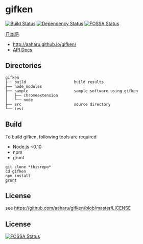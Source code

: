 gifken
======

[![Build Status](https://img.shields.io/travis/aaharu/gifken.svg)](https://travis-ci.org/aaharu/gifken) [![Dependency Status](https://img.shields.io/gemnasium/aaharu/gifken.svg)](https://gemnasium.com/aaharu/gifken) [![FOSSA Status](https://app.fossa.io/api/projects/git%2Bgithub.com%2Faaharu%2Fgifken.svg?type=shield)](https://app.fossa.io/projects/git%2Bgithub.com%2Faaharu%2Fgifken?ref=badge_shield)
 

[日本語](https://github.com/aaharu/gifken/blob/master/README-ja.md)

- http://aaharu.github.io/gifken/
- [API Docs](http://aaharu.github.io/gifken/docs/)

Directories
------

```
gifken
├── build                     build results
├── node_modules
├── sample                    sample software using gifken
│   ├── chromeextension
│   └── node
├── src                       source directory
└── test
```

Build
------

To build gifken, following tools are required
* Node.js ~0.10
* npm
* grunt

```
git clone *thisrepo*
cd gifken
npm install
grunt
```

License
------

see https://github.com/aaharu/gifken/blob/master/LICENSE


## License
[![FOSSA Status](https://app.fossa.io/api/projects/git%2Bgithub.com%2Faaharu%2Fgifken.svg?type=large)](https://app.fossa.io/projects/git%2Bgithub.com%2Faaharu%2Fgifken?ref=badge_large)